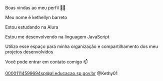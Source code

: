 Boas vindas ao meu perfil 💙💙

Meu nome é kethellyn barreto

Estou estudando na Alura

Estou me desenvolvendo na linguagem JavaScript

Utilizo esse espaço para minha organização e compartilhamento dos meu projetos desenvolvidos

Você pode entrar em contato comigo 📫

00001114599694sp@al.educacao.sp.gov.br
@Kethy01

